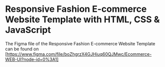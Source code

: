 # Responsive Fashion E-commerce Website Template with HTML, CSS & JavaScript



The Figma file of the Responsive Fashion E-commerce Website Template can be found on
[https://www.figma.com/file/boZhgrzX4GJHiuq60QJMwc/Ecommerce-WEB-UI?node-id=0%3A1]